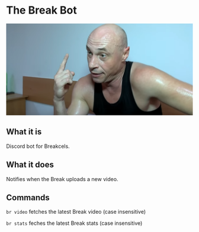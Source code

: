 # The Break Bot
![The Break](the-break.jpg)

## What it is
Discord bot for Breakcels.

## What it does
Notifies when the Break uploads a new video.

## Commands
`br video` fetches the latest Break video (case insensitive)

`br stats` feches the latest Break stats (case insensitive)